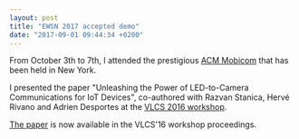 ```yaml
---
layout: post
title: "EWSN 2017 accepted demo"
date: "2017-09-01 09:44:34 +0200"
---
```


From October 3th to 7th, I attended the prestigious [ACM Mobicom](https://www.sigmobile.org/mobicom/2016/) that has been held in New York.

I presented the paper "Unleashing the Power of LED-to-Camera Communications for IoT Devices", co-authored with Razvan Stanica, Hervé Rivano and Adrien Desportes at the [VLCS 2016 workshop](http://dartnets.cs.dartmouth.edu/VLCS2016/).

[The paper](http://dl.acm.org/citation.cfm?id=2981555) is now available in the VLCS'16 workshop proceedings.

<script async class="speakerdeck-embed" data-id="9fef8432702b4fef8b5d989a7a9aa4cb" data-ratio="1.77777777777778" src="//speakerdeck.com/assets/embed.js"></script>